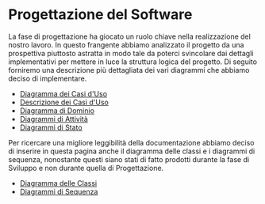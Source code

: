 # Progettazione del Software

La fase di progettazione ha giocato un ruolo chiave nella realizzazione del nostro lavoro. In questo frangente abbiamo analizzato il progetto da una prospettiva piuttosto astratta in modo tale da poterci svincolare dai dettagli implementativi per mettere in luce la struttura logica del progetto.
Di seguito forniremo una descrizione più dettagliata dei vari diagrammi che abbiamo deciso di implementare.

* [Diagramma dei Casi d'Uso](3.1.1-UseCaseDiagram.md)
* [Descrizione dei Casi d'Uso](3.1.2-UseCaseDescription.md)
* [Diagramma di Dominio](3.2-DomainDiagram.md)
* [Diagrammi di Attività](3.3-ActivityDiagram.md)
* [Diagrammi di Stato](3.4-StateDiagram.md)

Per ricercare una migliore leggibilità della documentazione abbiamo deciso di inserire in questa pagina anche il diagramma delle classi e i diagrammi di sequenza, nonostante questi siano stati di fatto prodotti durante la fase di Sviluppo e non durante quella di Progettazione.
* [Diagramma delle Classi](../04-Implementazione/4.3-ClassDiagram.md)
* [Diagrammi di Sequenza](../04-Implementazione/4.4-SequenceDiagram.md)   